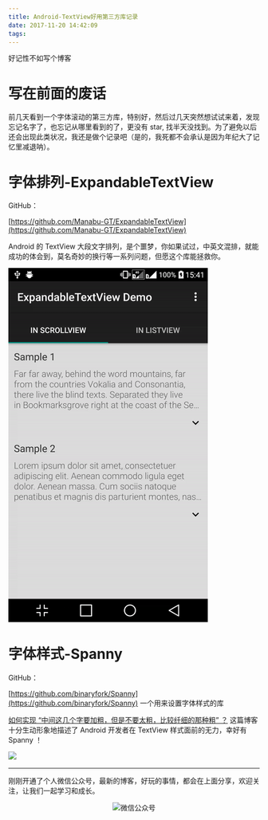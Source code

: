 ```yaml
---
title: Android-TextView好用第三方库记录
date: 2017-11-20 14:42:09
tags:
---
```


好记性不如写个博客
<!--more-->

# 写在前面的废话

  前几天看到一个字体滚动的第三方库，特别好，然后过几天突然想试试来着，发现忘记名字了，也忘记从哪里看到的了，更没有 star, 找半天没找到。为了避免以后还会出现此类状况，我还是做个记录吧（是的，我死都不会承认是因为年纪大了记忆里减退呐）。

# 字体排列-ExpandableTextView
GitHub：

[https://github.com/Manabu-GT/ExpandableTextView](https://github.com/Manabu-GT/ExpandableTextView)

Android 的 TextView 大段文字排列，是个噩梦，你如果试过，中英文混排，就能成功的体会到，莫名奇妙的换行等一系列问题，但愿这个库能拯救你。



![](https://raw.githubusercontent.com/Manabu-GT/ExpandableTextView/master/art/readme_demo.gif)



# 字体样式-Spanny
GitHub：

[https://github.com/binaryfork/Spanny](https://github.com/binaryfork/Spanny)
一个用来设置字体样式的库



[如何实现 “中间这几个字要加粗，但是不要太粗，比较纤细的那种粗” ？](https://juejin.im/post/597d88f75188257fc2177c36)  这篇博客十分生动形象地描述了 Android 开发者在 TextView 样式面前的无力，幸好有 Spanny ！


![](https://camo.githubusercontent.com/16b6d49cf7481709a8bb43803489e6f43e26c1ac/687474703a2f2f692e696d6775722e636f6d2f4e506e6c3079792e706e673f31)



---

刚刚开通了个人微信公众号，最新的博客，好玩的事情，都会在上面分享，欢迎关注，让我们一起学习和成长。

<div  align="center">    

![微信公众号](http://oriwplcze.bkt.clouddn.com/qrcode_for_gh_e8f891ce77fb_258.jpg)

</div>
